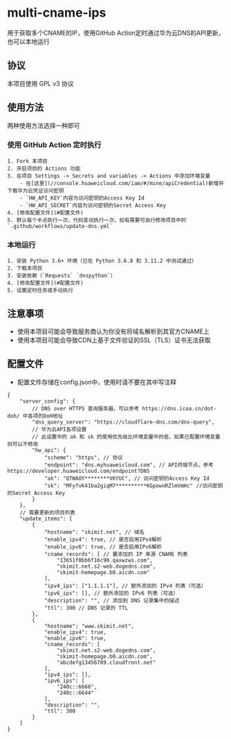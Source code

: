 # multi-cname-ips
用于获取多个CNAME的IP，使用GitHub Action定时通过华为云DNS的API更新，也可以本地运行
## 协议
本项目使用 GPL v3 协议
## 使用方法
两种使用方法选择一种即可
### 使用 GitHub Action 定时执行
    1. Fork 本项目
    2. 开启项目的 Actions 功能
    3. 在项目 Settings -> Secrets and variables -> Actions 中添加环境变量
        - 在[这里](//console.huaweicloud.com/iam/#/mine/apiCredential)新增并下载华为云凭证访问密钥
        - `HW_API_KEY`内容为访问密钥的Access Key Id
        - `HW_API_SECRET`内容为访问密钥的Secret Access Key
    4. [修改配置文件](#配置文件)
    5. 默认每个半点执行一次、代码变动执行一次，如有需要可自行修改项目中的 `.github/workflows/update-dns.yml`
### 本地运行
    1. 安装 Python 3.6+ 环境（已在 Python 3.6.8 和 3.11.2 中测试通过）
    2. 下载本项目
    3. 安装依赖（`Requests` `dnspython`）
    4. [修改配置文件](#配置文件)
    5. 设置定时任务或手动执行
## 注意事项
- 使用本项目可能会导致服务商认为你没有将域名解析到其官方CNAME上
- 使用本项目可能会导致CDN上基于文件验证的SSL（TLS）证书无法获取
## 配置文件
- 配置文件存储在config.json中，使用时请不要在其中写注释
```json5
{
    "server_config": {
        // DNS over HTTPS 查询服务器，可以参考 https://dns.icoa.cn/dot-doh/ 中各项的DoH地址
        "dns_query_server": "https://cloudflare-dns.com/dns-query",
        // 华为云API各项设置
        // 此设置中的 ak 和 sk 的使用优先级比环境变量中的低，如果已配置环境变量则可以不修改
        "hw_api": {
            "scheme": "https", // 协议
            "endpoint": "dns.myhuaweicloud.com", // API终端节点，参考 https://developer.huaweicloud.com/endpoint?DNS
            "ak": "QTWAOY********VKYUC", // 访问密钥的Access Key Id
            "sk": "MFyfvK41ba2giqM7**********KGpownRZlmVmHc" //访问密钥的Secret Access Key
        }
    },
    // 需要更新的项目列表
    "update_items": [
        {
            "hostname": "skimit.net", // 域名
            "enable_ipv4": true, // 是否启用IPv4解析
            "enable_ipv6": true, // 是否启用IPv6解析
            "cname_records": [ // 要添加的 IP 来源 CNAME 列表
                "13651f0bb6f16c90.qaxwzws.com",
                "skimit.net.s2-web.dogedns.com",
                "skimit-homepage.b0.aicdn.com"
            ],
            "ipv4_ips": ["1.1.1.1"], // 额外添加的 IPv4 列表（可选）
            "ipv6_ips": [], // 额外添加的 IPv6 列表（可选）
            "description": "", // 添加到 DNS 记录集中的描述
            "ttl": 300 // DNS 记录的 TTL
        },
        {
            "hostname": "www.skimit.net",
            "enable_ipv4": true,
            "enable_ipv6": true,
            "cname_records": [
                "skimit.net.s2-web.dogedns.com",
                "skimit-homepage.b0.aicdn.com",
                "abcdefg13456789.cloudfront.net"
            ],
            "ipv4_ips": [],
            "ipv6_ips": [
                "240c::6666",
                "240c::6644"
            ],
            "description": "",
            "ttl": 300
        }
    ]
}
```